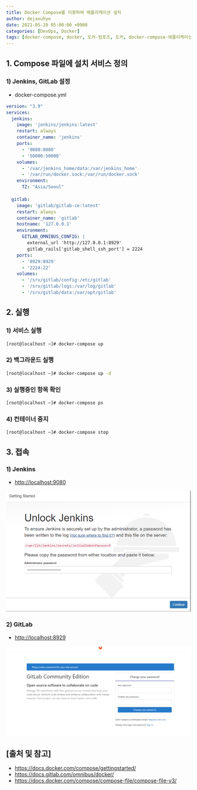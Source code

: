 ```yaml
---
title: Docker Compose를 이용하여 애플리케이션 설치
author: dejavuhyo
date: 2021-05-20 05:00:00 +0900
categories: [DevOps, Docker]
tags: [docker-compose, docker, 도커-컴포즈, 도커, docker-compose-애플리케이션-설치]
---
```


## 1. Compose 파일에 설치 서비스 정의

### 1) Jenkins, GitLab 설정

* docker-compose.yml

```yml
version: "3.9"
services:
  jenkins:
    image: 'jenkins/jenkins:latest'
    restart: always
    container_name: 'jenkins'
    ports:
      - '9080:8080'
      - '50000:50000'
    volumes:
      - '/var/jenkins_home/data:/var/jenkins_home'
      - '/var/run/docker.sock:/var/run/docker.sock'
    environment:
      TZ: "Asia/Seoul"

  gitlab:
    image: 'gitlab/gitlab-ce:latest'
    restart: always
    container_name: 'gitlab'
    hostname: '127.0.0.1'
    environment:
      GITLAB_OMNIBUS_CONFIG: |
        external_url 'http://127.0.0.1:8929'
        gitlab_rails['gitlab_shell_ssh_port'] = 2224
    ports:
      - '8929:8929'
      - '2224:22'
    volumes:
      - '/srv/gitlab/config:/etc/gitlab'
      - '/srv/gitlab/logs:/var/log/gitlab'
      - '/srv/gitlab/data:/var/opt/gitlab'
```

## 2. 실행

### 1) 서비스 실행

```bash
[root@localhost ~]# docker-compose up
```

### 2) 백그라운드 실행

```bash
[root@localhost ~]# docker-compose up -d
```

### 3) 실행중인 항목 확인

```bash
[root@localhost ~]# docker-compose ps
```

### 4) 컨테이너 중지

```bash
[root@localhost ~]# docker-compose stop
```

## 3. 접속

### 1) Jenkins

* <http://localhost:9080>

![jenkins](/assets/img/2021-05-20-install-application-using-docker-compose/jenkins.png)

### 2) GitLab

* <http://localhost:8929>

![gitlab](/assets/img/2021-05-20-install-application-using-docker-compose/gitlab.png)

## [출처 및 참고]
* <https://docs.docker.com/compose/gettingstarted/>
* <https://docs.gitlab.com/omnibus/docker/>
* <https://docs.docker.com/compose/compose-file/compose-file-v3/>
